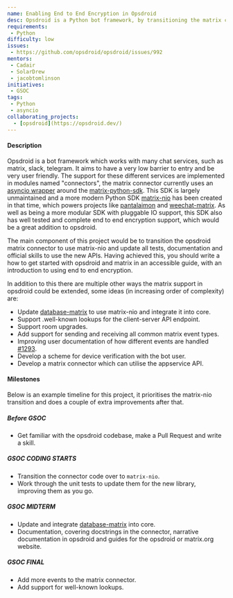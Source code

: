 ```yaml
---
name: Enabling End to End Encryption in Opsdroid
desc: Opsdroid is a Python bot framework, by transitioning the matrix connector to use matrix-nio e2ee support can be added.
requirements:
 - Python
difficulty: low
issues:
 - https://github.com/opsdroid/opsdroid/issues/992
mentors:
 - Cadair
 - SolarDrew
 - jacobtomlinson 
initiatives:
 - GSOC
tags:
 - Python
 - asyncio
collaborating_projects:
  - [opsdroid](https://opsdroid.dev/)
---
```


#### Description

Opsdroid is a bot framework which works with many chat services, such as matrix, slack, telegram.
It aims to have a very low barrier to entry and be very user friendly.
The support for these different services are implemented in modules named "connectors", the matrix connector currently uses an [asyncio wrapper](https://github.com/Cadair/matrix_api_async) around the [matrix-python-sdk](https://github.com/matrix-org/matrix-python-sdk).
This SDK is largely unmaintained and a more modern Python SDK [matrix-nio](https://github.com/poljar/matrix-nio) has been created in that time, which powers projects like [pantalaimon](https://github.com/matrix-org/pantalaimon/) and [weechat-matrix](https://github.com/poljar/weechat-matrix).
As well as being a more modular SDK with pluggable IO support, this SDK also has well tested and complete end to end encryption support, which would be a great addition to opsdroid.


The main component of this project would be to transition the opsdroid matrix connector to use matrix-nio and update all tests, documentation and official skills to use the new APIs.
Having achieved this, you should write a how to get started with opsdroid and matrix in an accessible guide, with an introduction to using end to end encryption.

In addition to this there are multiple other ways the matrix support in opsdroid could be extended, some ideas (in increasing order of complexity) are:

* Update [database-matrix](https://github.com/solardrew/database-matrix) to use matrix-nio and integrate it into core.
* Support .well-known lookups for the client-server API endpoint.
* Support room upgrades.
* Add support for sending and receiving all common matrix event types.
* Improving user documentation of how different events are handled [#1293](https://github.com/opsdroid/opsdroid/issues/1293).
* Develop a scheme for device verification with the bot user.
* Develop a matrix connector which can utilise the appservice API.


#### Milestones

Below is an example timeline for this project, it prioritises the matrix-nio transition and does a couple of extra improvements after that.

##### Before GSOC

* Get familiar with the opsdroid codebase, make a Pull Request and write a skill.

##### GSOC CODING STARTS

* Transition the connector code over to `matrix-nio`.
* Work through the unit tests to update them for the new library, improving them as you go.

##### GSOC MIDTERM

* Update and integrate [database-matrix](https://github.com/solardrew/database-matrix) into core.
* Documentation, covering docstrings in the connector, narrative documentation in opsdroid and guides for the opsdroid or matrix.org website.

##### GSOC FINAL

* Add more events to the matrix connector.
* Add support for well-known lookups.
